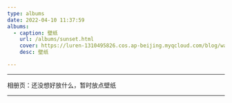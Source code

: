 ```yaml
---
type: albums
date: 2022-04-10 11:37:59
albums:
  - caption: 壁纸
    url: /albums/sunset.html
    cover: https://luren-1310495826.cos.ap-beijing.myqcloud.com/blog/wallpaper/20220414173447.jpg
    desc: 壁纸

---
```




<meta name="referrer" content="strict-origin-when-cross-origin" />

---

相册页：还没想好放什么，暂时放点壁纸



---

